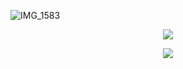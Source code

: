 
![IMG_1583](https://user-images.githubusercontent.com/108444857/193569976-2e7ad6a9-523d-40f8-92fd-9b667af3c8a2.jpeg)
  
  <p align="center">
  <a href="https://toot.cat/@theo">
  <img src="https://img.shields.io/badge/-Mastodon-%235a44d9?logo=mastodon&logoColor=white">
</p>
  <p align="center">
  <a href="https://hackaday.io/DaRealDingbat">
  <img src="https://img.shields.io/badge/-Hackaday.io-%235a44d9?logo=hackaday&logoColor=white&color=black">
</p>
